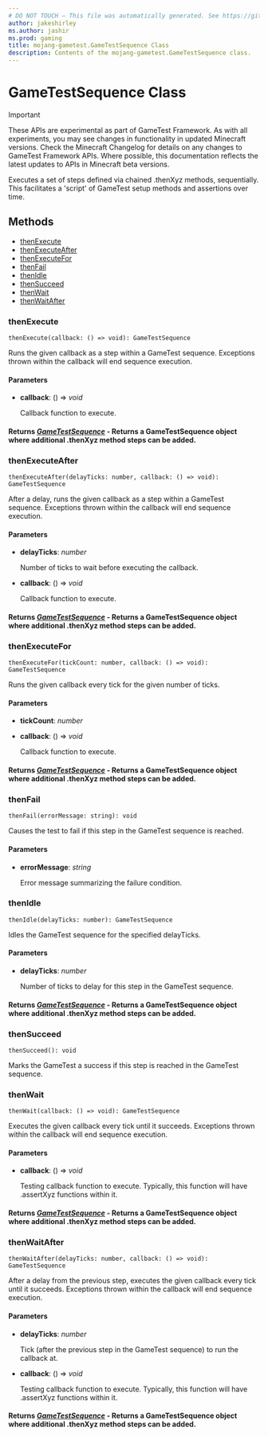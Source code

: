 ```yaml
---
# DO NOT TOUCH — This file was automatically generated. See https://github.com/Mojang/MinecraftScriptingApiDocsGenerator to modify descriptions, examples, etc.
author: jakeshirley
ms.author: jashir
ms.prod: gaming
title: mojang-gametest.GameTestSequence Class
description: Contents of the mojang-gametest.GameTestSequence class.
---
```

# GameTestSequence Class
>[!IMPORTANT]
>These APIs are experimental as part of GameTest Framework. As with all experiments, you may see changes in functionality in updated Minecraft versions. Check the Minecraft Changelog for details on any changes to GameTest Framework APIs. Where possible, this documentation reflects the latest updates to APIs in Minecraft beta versions.

Executes a set of steps defined via chained .thenXyz methods, sequentially. This facilitates a 'script' of GameTest setup methods and assertions over time.

## Methods
- [thenExecute](#thenexecute)
- [thenExecuteAfter](#thenexecuteafter)
- [thenExecuteFor](#thenexecutefor)
- [thenFail](#thenfail)
- [thenIdle](#thenidle)
- [thenSucceed](#thensucceed)
- [thenWait](#thenwait)
- [thenWaitAfter](#thenwaitafter)
  
### **thenExecute**
`
thenExecute(callback: () => void): GameTestSequence
`

Runs the given callback as a step within a GameTest sequence. Exceptions thrown within the callback will end sequence execution.
#### **Parameters**
- **callback**: () => *void*
  
  Callback function to execute.

#### **Returns** [*GameTestSequence*](GameTestSequence.md) - Returns a GameTestSequence object where additional .thenXyz method steps can be added.


### **thenExecuteAfter**
`
thenExecuteAfter(delayTicks: number, callback: () => void): GameTestSequence
`

After a delay, runs the given callback as a step within a GameTest sequence. Exceptions thrown within the callback will end sequence execution.
#### **Parameters**
- **delayTicks**: *number*
  
  Number of ticks to wait before executing the callback.
- **callback**: () => *void*
  
  Callback function to execute.

#### **Returns** [*GameTestSequence*](GameTestSequence.md) - Returns a GameTestSequence object where additional .thenXyz method steps can be added.


### **thenExecuteFor**
`
thenExecuteFor(tickCount: number, callback: () => void): GameTestSequence
`

Runs the given callback every tick for the given number of ticks.
#### **Parameters**
- **tickCount**: *number*
- **callback**: () => *void*
  
  Callback function to execute.

#### **Returns** [*GameTestSequence*](GameTestSequence.md) - Returns a GameTestSequence object where additional .thenXyz method steps can be added.


### **thenFail**
`
thenFail(errorMessage: string): void
`

Causes the test to fail if this step in the GameTest sequence is reached.
#### **Parameters**
- **errorMessage**: *string*
  
  Error message summarizing the failure condition.



### **thenIdle**
`
thenIdle(delayTicks: number): GameTestSequence
`

Idles the GameTest sequence for the specified delayTicks.
#### **Parameters**
- **delayTicks**: *number*
  
  Number of ticks to delay for this step in the GameTest sequence.

#### **Returns** [*GameTestSequence*](GameTestSequence.md) - Returns a GameTestSequence object where additional .thenXyz method steps can be added.


### **thenSucceed**
`
thenSucceed(): void
`

Marks the GameTest a success if this step is reached in the GameTest sequence.



### **thenWait**
`
thenWait(callback: () => void): GameTestSequence
`

Executes the given callback every tick until it succeeds. Exceptions thrown within the callback will end sequence execution.
#### **Parameters**
- **callback**: () => *void*
  
  Testing callback function to execute. Typically, this function will have .assertXyz functions within it.

#### **Returns** [*GameTestSequence*](GameTestSequence.md) - Returns a GameTestSequence object where additional .thenXyz method steps can be added.


### **thenWaitAfter**
`
thenWaitAfter(delayTicks: number, callback: () => void): GameTestSequence
`

After a delay from the previous step, executes the given callback every tick until it succeeds. Exceptions thrown within the callback will end sequence execution.
#### **Parameters**
- **delayTicks**: *number*
  
  Tick (after the previous step in the GameTest sequence) to run the callback at.
- **callback**: () => *void*
  
  Testing callback function to execute. Typically, this function will have .assertXyz functions within it.

#### **Returns** [*GameTestSequence*](GameTestSequence.md) - Returns a GameTestSequence object where additional .thenXyz method steps can be added.


